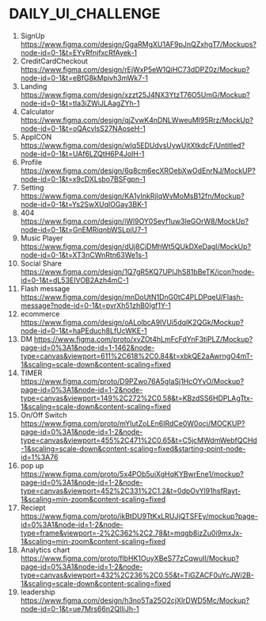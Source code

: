 # DAILY_UI_CHALLENGE

1. SignUp https://www.figma.com/design/GgaRMgXU1AF9pJnQZxhgT7/Mockups?node-id=0-1&t=EYvRfnjfxcRfAyek-1
2. CreditCardCheckout https://www.figma.com/design/rEjWxP5eW1QiHC73dDPZ0z/Mockup?node-id=0-1&t=eBfG8kMpivh3mWk7-1
3. Landing https://www.figma.com/design/xzzt25J4NX3YtzT76O5UmG/Mockup?node-id=0-1&t=tIa3iZWiJLAagZYh-1
4. Calculator https://www.figma.com/design/qjZvwK4nDNLWweuMI95Rrz/MockUp?node-id=0-1&t=oQAcvlsS27NAoseH-1
5. AppICON https://www.figma.com/design/wIq5EDUdvsUywUjtXtkdcF/Untitled?node-id=0-1&t=UAf6LZQtH6P4JolH-1
6. Profile https://www.figma.com/design/6q8cm6ecXROebXwOdEnrNJ/MockUP?node-id=0-1&t=x9cDXLsbo7BSFgpn-1
7. Setting https://www.figma.com/design/KA1yInkRjIqWvMoMsB12fn/Mockup?node-id=0-1&t=Ys2SwXUqlOGay3BK-1
8. 404 https://www.figma.com/design/iWl9OY0Seyf1uw3IeGOrW8/MockUp?node-id=0-1&t=GnEMRiqnbWSLpiU7-1
9. Music Player https://www.figma.com/design/dUj8CjDMhWt5QUkDXeDagI/MockUp?node-id=0-1&t=XT3nCWnRtn63We1s-1
10. Social Share https://www.figma.com/design/1Q7gR5KQ7UPlJhS81bBeTK/icon?node-id=0-1&t=dL53EIVOB2Azh4mC-1
11. Flash message https://www.figma.com/design/mnDoUtN1DnG0tC4PLDPqeU/Flash-message?node-id=0-1&t=pvrXh51zhB0Igf1Y-1
12. ecommerce https://www.figma.com/design/oALolbcA9IVUi5dqIK2QGk/Mockup?node-id=0-1&t=haPEduch8LfUcWKE-1
13. DM https://www.figma.com/proto/xvZOt4hLmFcFdYnF3tiPLZ/Mockup?page-id=0%3A1&node-id=1-1462&node-type=canvas&viewport=611%2C618%2C0.84&t=xbkQE2aAwrngO4mT-1&scaling=scale-down&content-scaling=fixed
14. TIMER https://www.figma.com/proto/D9PZwo76A5gIaSj1HcOYvO/Mockup?page-id=0%3A1&node-id=1-2&node-type=canvas&viewport=149%2C272%2C0.58&t=KBzdSS6HDPLAgTtx-1&scaling=scale-down&content-scaling=fixed
15. On/Off Switch  https://www.figma.com/proto/mYIutZoLEn6IRdCe0W0ocj/MOCKUP?page-id=0%3A1&node-id=1-2&node-type=canvas&viewport=455%2C471%2C0.65&t=C5jcMWdmWebfQCHd-1&scaling=scale-down&content-scaling=fixed&starting-point-node-id=1%3A76
16. pop up https://www.figma.com/proto/5x4POb5uiXgHqKYBwrEne1/mockup?page-id=0%3A1&node-id=1-2&node-type=canvas&viewport=452%2C331%2C1.2&t=0dpOvYl91hsfRayt-1&scaling=min-zoom&content-scaling=fixed
17. Reciept https://www.figma.com/proto/ikBtDU9TtKxLRUJjQTSFEy/mockup?page-id=0%3A1&node-id=1-2&node-type=frame&viewport=-2%2C362%2C2.78&t=mqgb8izZu0i9mxJx-1&scaling=min-zoom&content-scaling=fixed
18. Analytics chart https://www.figma.com/proto/flbHK1OuyXBeS77zCqwuII/Mockup?page-id=0%3A1&node-id=1-2&node-type=canvas&viewport=432%2C236%2C0.55&t=TiGZACF0uYcJWi2B-1&scaling=scale-down&content-scaling=fixed
19. leadership https://www.figma.com/design/h3no5Ta25O2cjXlrDWD5Mc/Mockup?node-id=0-1&t=ue7Mrs66n2QIIiJh-1
